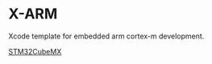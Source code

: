 # X-ARM
Xcode template for embedded arm cortex-m development.

[STM32CubeMX](https://www.st.com/content/st_com/en/products/development-tools/software-development-tools/stm32-software-development-tools/stm32-configurators-and-code-generators/stm32cubemx.html?dl=WsUg5BCPxrokFsK%2BpOHSVA%3D%3D%2CmQRYt8yKNxo%2FwAoONeoLKfw9w830P%2F7Wjgxx%2FiYethdUjXTYLxDF1iIhKXe7FBlPnTz8rQJ8ymZ%2BRrIEsapA2JbwEXnxeJp%2FIgA1feBEU0D9qR0Mv077yAHN6IJDLaueXW5qtn4sU02LRLjt5DpeYRlNRwqaSWmmtqleJG6bXVXPF7JDwzQPKJHxkSoUsWcLAs2ej7imqid4nsEe0biSwQ15iiTTmpSHr4hWHGawiM94dER%2Bn3l%2BjpOHqsU5k7q95L2eqmyL2cnj0snCSgylOL6%2Fmn7qwwsIEZkDsXIS3F2IJRmbNZweji23xNJlHHINknlrhtw4p9bLAi5cri5J%2FQ%3D%3D)
